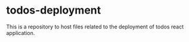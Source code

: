 # todos-deployment
This is a repository to host files related to the deployment of todos react application.
